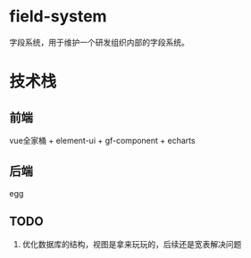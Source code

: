 # field-system

字段系统，用于维护一个研发组织内部的字段系统。

# 技术栈

## 前端

vue全家桶 + element-ui + gf-component + echarts

## 后端

egg


## TODO

1. 优化数据库的结构，视图是拿来玩玩的，后续还是宽表解决问题
